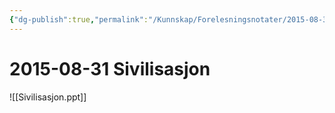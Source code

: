 ```yaml
---
{"dg-publish":true,"permalink":"/Kunnskap/Forelesningsnotater/2015-08-31 Sivilisasjon/","tags":["forelesning","hi100","historie"]}
---
```



# 2015-08-31 Sivilisasjon
![[Sivilisasjon.ppt]]
